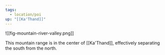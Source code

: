 ```yaml
---
tags:
  - location/poi
up: "[[Ka'Thand]]"
---
```

![[fig-mountain-river-valley.png]] 

This mountain range is in the center of [[Ka'Thand]], effectively separating the south from the north. 